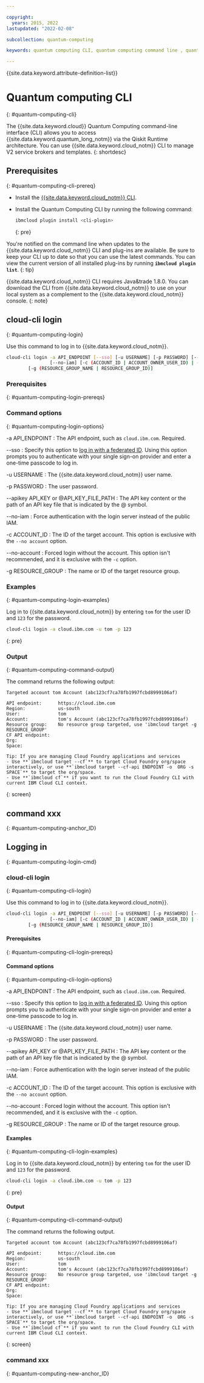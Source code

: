 ```yaml
---

copyright:
  years: 2015, 2022
lastupdated: "2022-02-08"

subcollection: quantum-computing

keywords: quantum computing CLI, quantum computing command line , quantum computing terminal, quantum computing shell, quantum, Qiskit, runtime, near time compute

---
```


{{site.data.keyword.attribute-definition-list}}





# Quantum computing CLI
{: #quantum-computing-cli}



The {{site.data.keyword.cloud}} Quantum Computing command-line interface (CLI) allows you to access {{site.data.keyword.quantum_long_notm}} via the Qiskit Runtime architecture. You can use {{site.data.keyword.cloud_notm}} CLI to manage V2 service brokers and templates.
{: shortdesc}




## Prerequisites
{: #quantum-computing-cli-prereq}

* Install the [{{site.data.keyword.cloud_notm}} CLI](/docs/cli?topic=cli-getting-started).
* Install the Quantum Computing CLI by running the following command:

   ```sh
   ibmcloud plugin install <cli-plugin>
   ```
   {: pre}

   



You're notified on the command line when updates to the {{site.data.keyword.cloud_notm}} CLI and plug-ins are available. Be sure to keep your CLI up to date so that you can use the latest commands. You can view the current version of all installed plug-ins by running **`ibmcloud plugin list`**.
{: tip}



{{site.data.keyword.cloud_notm}} CLI requires Java&trade 1.8.0. You can download the CLI from {{site.data.keyword.cloud_notm}} to use on your local system as a complement to the {{site.data.keyword.cloud_notm}} console.
{: note}



## cloud-cli login
{: #quantum-computing-login}

Use this command to log in to {{site.data.keyword.cloud_notm}}.

```sh
cloud-cli login -a API_ENDPOINT [--sso] [-u USERNAME] [-p PASSWORD] [--apikey KEY | @KEY_FILE]
                [--no-iam] [-c (ACCOUNT_ID | ACCOUNT_OWNER_USER_ID) | --no-account]
		[-g (RESOURCE_GROUP_NAME | RESOURCE_GROUP_ID)]
```


### Prerequisites
{: #quantum-computing-login-prereqs}

### Command options
{: #quantum-computing-login-options}



-a API_ENDPOINT
:   The API endpoint, such as `cloud.ibm.com`. Required.

--sso
:   Specify this option to [log in with a federated ID](/docs/iam?topic=iam-federated_id). Using this option prompts you to authenticate with your single sign-on provider and enter a one-time passcode to log in.

-u USERNAME
:   The {{site.data.keyword.cloud_notm}} user name.

-p PASSWORD
:   The user password.

--apikey API_KEY or @API_KEY_FILE_PATH
:   The API key content or the path of an API key file that is indicated by the @ symbol.

--no-iam
:   Force authentication with the login server instead of the public IAM.

-c ACCOUNT_ID
:   The ID of the target account. This option is exclusive with the `--no account` option.

--no-account
:   Forced login without the account. This option isn't recommended, and it is exclusive with the `-c` option.

-g RESOURCE_GROUP
:   The name or ID of the target resource group.


### Examples
{: #quantum-computing-login-examples}

Log in to {{site.data.keyword.cloud_notm}} by entering `tom` for the user ID and `123` for the password.

```sh
cloud-cli login -a cloud.ibm.com -u tom -p 123
```
{: pre}

### Output
{: #quantum-computing-command-output}

The command returns the following output:

```text
Targeted account tom Account (abc123cf7ca78fb1997fcbd8999106af)

API endpoint:      https://cloud.ibm.com
Region:            us-south
User:              tom
Account:           tom's Account (abc123cf7ca78fb1997fcbd8999106af)
Resource group:    No resource group targeted, use 'ibmcloud target -g RESOURCE_GROUP'
CF API endpoint:
Org:
Space:

Tip: If you are managing Cloud Foundry applications and services
- Use **`ibmcloud target --cf`** to target Cloud Foundry org/space interactively, or use **`ibmcloud target --cf-api ENDPOINT -o  ORG -s SPACE`** to target the org/space.
- Use **`ibmcloud cf`** if you want to run the Cloud Foundry CLI with current IBM Cloud CLI context.
```
{: screen}

## command xxx
{: #quantum-computing-anchor_ID}



## Logging in
{: #quantum-computing-login-cmd}

### cloud-cli login
{: #quantum-computing-cli-login}

Use this command to log in to {{site.data.keyword.cloud_notm}}.

```sh
cloud-cli login -a API_ENDPOINT [--sso] [-u USERNAME] [-p PASSWORD] [--apikey KEY | @KEY_FILE]
                [--no-iam] [-c (ACCOUNT_ID | ACCOUNT_OWNER_USER_ID) | --no-account]
		[-g (RESOURCE_GROUP_NAME | RESOURCE_GROUP_ID)]
```

#### Prerequisites
{: #quantum-computing-cli-login-prereqs}

#### Command options
{: #quantum-computing-cli-login-options}



-a API_ENDPOINT
:   The API endpoint, such as `cloud.ibm.com`. Required.

--sso
:   Specify this option to [log in with a federated ID](/docs/iam?topic=iam-federated_id). Using this option prompts you to authenticate with your single sign-on provider and enter a one-time passcode to log in.

-u USERNAME
:   The {{site.data.keyword.cloud_notm}} user name.

-p PASSWORD
:   The user password.

--apikey API_KEY or @API_KEY_FILE_PATH
:   The API key content or the path of an API key file that is indicated by the @ symbol.

--no-iam
:   Force authentication with the login server instead of the public IAM.

-c ACCOUNT_ID
:   The ID of the target account. This option is exclusive with the `--no account` option.

--no-account
:   Forced login without the account. This option isn't recommended, and it is exclusive with the `-c` option.

-g RESOURCE_GROUP
:   The name or ID of the target resource group.


#### Examples
{: #quantum-computing-cli-login-examples}

Log in to {{site.data.keyword.cloud_notm}} by entering `tom` for the user ID and `123` for the password.

```sh
cloud-cli login -a cloud.ibm.com -u tom -p 123
```
{: pre}

#### Output
{: #quantum-computing-cli-command-output}

The command returns the following output.

```text
Targeted account tom Account (abc123cf7ca78fb1997fcbd8999106af)

API endpoint:      https://cloud.ibm.com
Region:            us-south
User:              tom
Account:           tom's Account (abc123cf7ca78fb1997fcbd8999106af)
Resource group:    No resource group targeted, use 'ibmcloud target -g RESOURCE_GROUP'
CF API endpoint:
Org:
Space:

Tip: If you are managing Cloud Foundry applications and services
- Use **`ibmcloud target --cf`** to target Cloud Foundry org/space interactively, or use **`ibmcloud target --cf-api ENDPOINT -o  ORG -s SPACE`** to target the org/space.
- Use **`ibmcloud cf`** if you want to run the Cloud Foundry CLI with current IBM Cloud CLI context.
```
{: screen}

### command xxx
{: #quantum-computing-new-anchor_ID}
